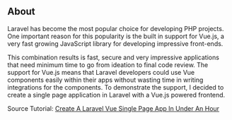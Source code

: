 ## About

Laravel has become the most popular choice for developing PHP projects. One important reason for this popularity is the built in support for Vue.js, a very fast growing JavaScript library for developing impressive front-ends.

This combination results is fast, secure and very impressive applications that need minimum time to go from ideation to final code review. The support for Vue.js means that Laravel developers could use Vue components easily within their apps without wasting time in writing integrations for the components. To demonstrate the support, I decided to create a single page application in Laravel with a Vue.js powered frontend.

Source Tutorial: [Create A Laravel Vue Single Page App In Under An Hour](https://www.cloudways.com/blog/laravel-vue-single-page-app/)